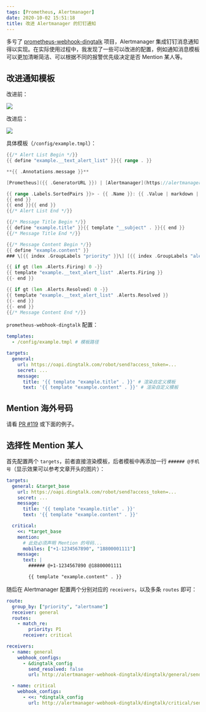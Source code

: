 ```yaml
---
tags: [Prometheus, Alertmanager]
date: 2020-10-02 15:51:18
title: 改进 Alertmanager 的钉钉通知
---
```


多亏了 [prometheus-webhook-dingtalk](https://github.com/timonwong/prometheus-webhook-dingtalk) 项目，Alertmanager 集成钉钉消息通知得以实现。在实际使用过程中，我发现了一些可以改进的配置，例如通知消息模板可以更加清晰简洁、可以根据不同的报警优先级决定是否 Mention 某人等。

<!--more-->

## 改进通知模板

改进前：

![](/images/46732adfdca2bd511b718e012552712f.png)

改进后：

![](/images/6abee8f7d6c82925fbfdc01c183be6bf.png)

具体模板（`/config/example.tmpl`）：

```go
{{/* Alert List Begin */}}
{{ define "example.__text_alert_list" }}{{ range . }}

**{{ .Annotations.message }}**

[Prometheus]({{ .GeneratorURL }}) | [Alertmanager](https://alertmanager.example.com/#/alerts) | [Grafana](https://grafana.example.com/dashboards)

{{ range .Labels.SortedPairs }}> - {{ .Name }}: {{ .Value | markdown | html }}
{{ end }}
{{ end }}{{ end }}
{{/* Alert List End */}}

{{/* Message Title Begin */}}
{{ define "example.title" }}{{ template "__subject" . }}{{ end }}
{{/* Message Title End */}}

{{/* Message Content Begin */}}
{{ define "example.content" }}
### \[{{ index .GroupLabels "priority" }}\] [{{ index .GroupLabels "alertname" }}](https://example.app.opsgenie.com/alert/list)

{{ if gt (len .Alerts.Firing) 0 -}}
{{ template "example.__text_alert_list" .Alerts.Firing }}
{{- end }}

{{ if gt (len .Alerts.Resolved) 0 -}}
{{ template "example.__text_alert_list" .Alerts.Resolved }}
{{- end }}
{{- end }}
{{/* Message Content End */}}
```

`prometheus-webhook-dingtalk` 配置：

```yaml
templates:
  - /config/example.tmpl # 模板路径

targets:
  general:
    url: https://oapi.dingtalk.com/robot/send?access_token=...
    secret: ...
    message:
      title: '{{ template "example.title" . }}' # 渲染自定义模板
      text: '{{ template "example.content" . }}' # 渲染自定义模板
```

## Mention 海外号码

请看 [PR #119](https://github.com/timonwong/prometheus-webhook-dingtalk/pull/119) 或下面的例子。

## 选择性 Mention 某人

首先配置两个 `targets`，前者直接渲染模板，后者模板中再添加一行 `###### @手机号`（显示效果可以参考文章开头的图片）：

```yaml
targets:
  general: &target_base
    url: https://oapi.dingtalk.com/robot/send?access_token=...
    secret: ...
    message:
      title: '{{ template "example.title" . }}'
      text: '{{ template "example.content" . }}'

  critical:
    <<: *target_base
    mention:
      # 此处必须声明 Mention 的号码...
      mobiles: ["+1-1234567890", "18800001111"]
    message:
      text: |
        ###### @+1-1234567890 @18800001111

        {{ template "example.content" . }}
```

随后在 Alertmanager 配置两个分别对应的 `receivers`，以及多条 `routes` 即可：

```yaml
route:
  group_by: ["priority", "alertname"]
  receiver: general
  routes:
    - match_re:
        priority: P1
      receiver: critical

receivers:
  - name: general
    webhook_configs:
      - &dingtalk_config
        send_resolved: false
        url: http://alertmanager-webhook-dingtalk/dingtalk/general/send

  - name: critical
    webhook_configs:
      - <<: *dingtalk_config
        url: http://alertmanager-webhook-dingtalk/dingtalk/critical/send
```
